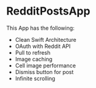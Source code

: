 # RedditPostsApp

This App has the following:

- Clean Swift Architecture
- OAuth with Reddit API
- Pull to refresh
- Image caching
- Cell image performance 
- Dismiss button for post
- Infinite scrolling
